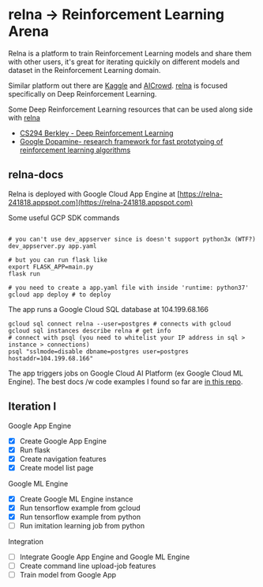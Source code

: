 # relna -> Reinforcement Learning Arena

Relna is a platform to train Reinforcement Learning models and share them with other users, it's great for iterating quickily on different models and dataset in the Reinforcement Learning domain.

Similar platform out there are [Kaggle](www.kaggle.com) and [AICrowd](https://www.aicrowd.com/). [relna](https://relna-241818.appspot.com) is focused specifically on Deep Reinforcement Learning.

Some Deep Reinforcement Learning resources that can be used along side with [relna](https://relna-241818.appspot.com)
- [CS294 Berkley - Deep Reinforcement Learning](http://rll.berkeley.edu/deeprlcourse/)
- [Google Dopamine- research framework for fast prototyping of reinforcement learning algorithms](https://github.com/google/dopamine)

## relna-docs

Relna is deployed with Google Cloud App Engine at [https://relna-241818.appspot.com](https://relna-241818.appspot.com)

Some useful GCP SDK commands

``` gcloud init # to initialize folder in the SDK

# you can't use dev_appserver since is doesn't support python3x (WTF?)
dev_appserver.py app.yaml 

# but you can run flask like
export FLASK_APP=main.py
flask run

# you need to create a app.yaml file with inside 'runtime: python37'
gcloud app deploy # to deploy
```

The app runs a Google Cloud SQL database at 104.199.68.166

```
gcloud sql connect relna --user=postgres # connects with gcloud
gcloud sql instances describe relna # get info
# connect with psql (you need to whitelist your IP address in sql > instance > connections)
psql "sslmode=disable dbname=postgres user=postgres hostaddr=104.199.68.166" 
```

The app triggers jobs on Google Cloud AI Platform (ex Google Cloud ML Engine).
The best docs /w code examples I found so far are [in this repo](https://github.com/GoogleCloudPlatform/cloudml-samples/tree/master/census).

## Iteration I

Google App Engine
- [X] Create Google App Engine
- [X] Run flask
- [x] Create navigation features
- [X] Create model list page

Google ML Engine
- [X] Create Google ML Engine instance
- [X] Run tensorflow example from gcloud
- [X] Run tensorflow example from python
- [ ] Run imitation learning job from python

Integration
- [ ] Integrate Google App Engine and Google ML Engine
- [ ] Create command line upload-job features
- [ ] Train model from Google App
